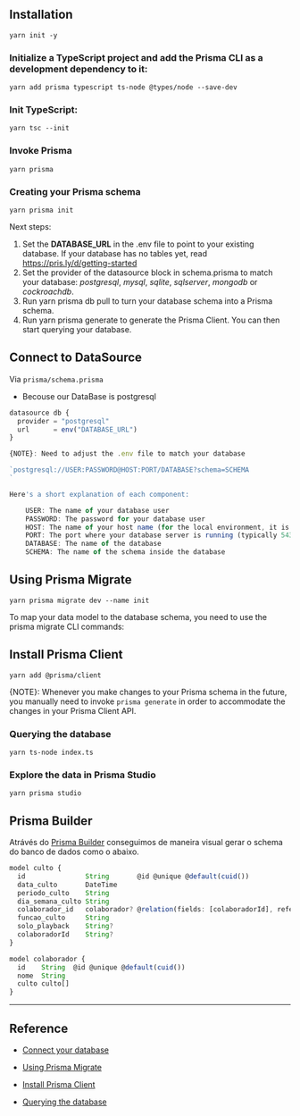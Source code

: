 

## Installation

```shell
yarn init -y
```

###  Initialize a TypeScript project and add the Prisma CLI as a development dependency to it:

```shell
yarn add prisma typescript ts-node @types/node --save-dev
```
### Init TypeScript:
```shell
yarn tsc --init
```
### Invoke Prisma
```shell
yarn prisma
```


###  Creating your Prisma schema

```shell
yarn prisma init
```

Next steps:
1. Set the **DATABASE_URL** in the .env file to point to your existing database. If your database has no tables yet, read https://pris.ly/d/getting-started
2. Set the provider of the datasource block in schema.prisma to match your database: *postgresql*, *mysql*, *sqlite*, *sqlserver*, *mongodb* or *cockroachdb*.
3. Run yarn prisma db pull to turn your database schema into a Prisma schema.
4. Run yarn prisma generate to generate the Prisma Client. You can then start querying your database.

## Connect to DataSource

Via `prisma/schema.prisma`

* Becouse our DataBase is postgresql
 
```javascript
datasource db {
  provider = "postgresql"
  url      = env("DATABASE_URL")
}

{NOTE}: Need to adjust the .env file to match your database

`postgresql://USER:PASSWORD@HOST:PORT/DATABASE?schema=SCHEMA
`

Here's a short explanation of each component:

    USER: The name of your database user
    PASSWORD: The password for your database user
    HOST: The name of your host name (for the local environment, it is localhost)
    PORT: The port where your database server is running (typically 5432 for PostgreSQL)
    DATABASE: The name of the database
    SCHEMA: The name of the schema inside the database

```

## Using Prisma Migrate

```shell
yarn prisma migrate dev --name init
```

To map your data model to the database schema, you need to use the prisma migrate CLI commands:



## Install Prisma Client

```shell
yarn add @prisma/client
```


{NOTE}: Whenever you make changes to your Prisma schema in the future, you manually need to invoke `prisma generate` in order to accommodate the changes in your Prisma Client API.


### Querying the database
```shell
yarn ts-node index.ts
```


### Explore the data in Prisma Studio

```shell
yarn prisma studio
```

## Prisma Builder

Atrávés do [Prisma Builder](https://www.prismabuilder.io/schemas) conseguimos de maneira visual gerar o schema do banco de dados como o abaixo.


```Typescript
model culto {
  id               String       @id @unique @default(cuid())
  data_culto       DateTime
  periodo_culto    String
  dia_semana_culto String
  colaborador_id   colaborador? @relation(fields: [colaboradorId], references: [id])
  funcao_culto     String
  solo_playback    String?
  colaboradorId    String?
}

model colaborador {
  id    String  @id @unique @default(cuid())
  nome  String
  culto culto[]
}
```


----------------------------------------------------------------
## Reference

* [Connect your database](https://www.prisma.io/docs/getting-started/setup-prisma/start-from-scratch/relational-databases/connect-your-database-typescript-postgres)

* [Using Prisma Migrate](https://www.prisma.io/docs/getting-started/setup-prisma/start-from-scratch/relational-databases/using-prisma-migrate-typescript-postgres)

* [Install Prisma Client](https://www.prisma.io/docs/getting-started/setup-prisma/start-from-scratch/relational-databases/install-prisma-client-typescript-postgres)
* [Querying the database](https://www.prisma.io/docs/getting-started/setup-prisma/start-from-scratch/relational-databases/querying-the-database-typescript-postgres)
